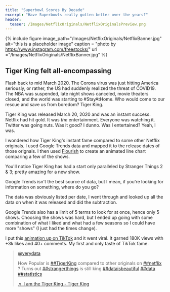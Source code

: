```yaml
---
title: "Superbowl Scores By Decade"
excerpt: "Have Superbowls really gotten better over the years?"
header:
  teaser: /Images/NetflixOriginals/NetflixOriginalsPreview.png
---
```

{% include figure image_path="/Images/NetflixOriginals/NetflixBanner.jpg" alt="this is a placeholder image"  caption = "photo by https://www.instagram.com/freestocks/" url ="/Images/NetflixOriginals/NetflixBanner.jpg" %}

## Tiger King felt all-encompassing
Flash back to mid March 2020. The Corona virus was just hitting America seriously, or rather, the US had suddenly realized the threat of COVID19. The NBA was suspended, late night shows canceled, movie theaters closed, and the world was starting to #StayAtHome. Who would come to our rescue and save us from boredom? Tiger King.

Tiger King was released March 20, 2020 and was an instant success. Netflix had hit gold. It was *the* entertainment. Everyone was watching it. Twitter was going nuts. Was it good? I dunno. Was I entertained? Yeah, I was.

I wondered how Tiger King's instant fame compared to some other Netflix originals. I used Google Trends data and mapped it to the release dates of those orignals. I then used [Flourish](https://flourish.studio/) to create an animated line chart comparing a few of the shows.

<div class="flourish-embed flourish-chart" data-src="visualisation/1781093" data-url="https://flo.uri.sh/visualisation/1781093/embed"><script src="https://public.flourish.studio/resources/embed.js"></script></div>

You'll notice Tiger King has had a start only paralleled by Stranger Things 2 & 3; pretty amazing for a new show.

Google Trends isn't the best source of data, but I mean, if you're looking for information on something, where do you go?

The data was obviously listed per date, I went through and looked up all the data on when it was released and did the subtraction.

Google Trends also has a limit of 5 terms to look for at once, hence only 5 shows. Choosing the shows was hard, but I ended up going with some combination of what I liked and what had a few seasons so I could have more "shows" (I just had the times change).

I put this [animation up on TikTok](https://www.tiktok.com/@verydata/video/6811242007927868677?lang=en) and it went viral. It garned 180K views with +3k likes and 40+ comments. My first and only taste of TikTok fame.

<blockquote class="tiktok-embed" cite="https://www.tiktok.com/@verydata/video/6811242007927868677" data-video-id="6811242007927868677" style="max-width: 605px;min-width: 325px;" > <section> <a target="_blank" title="@verydata" href="https://www.tiktok.com/@verydata">@verydata</a> <p>How Popular is <a title="tigerking" target="_blank" href="https://www.tiktok.com/tag/tigerking">##TigerKing</a> compared to other originals on <a title="netflix" target="_blank" href="https://www.tiktok.com/tag/netflix">##netflix</a> ? Turns out <a title="strangerthings" target="_blank" href="https://www.tiktok.com/tag/strangerthings">##strangerthings</a> is still king <a title="dataisbeautiful" target="_blank" href="https://www.tiktok.com/tag/dataisbeautiful">##dataisbeautiful</a>  <a title="data" target="_blank" href="https://www.tiktok.com/tag/data">##data</a> <a title="statistics" target="_blank" href="https://www.tiktok.com/tag/statistics">##statistics</a></p> <a target="_blank" title="♬ I am the Tiger King - Tiger King" href="https://www.tiktok.com/music/I-am-the-Tiger-King-6810065414941313026">♬ I am the Tiger King - Tiger King</a> </section> </blockquote> <script async src="https://www.tiktok.com/embed.js"></script>